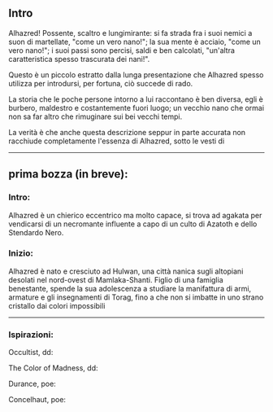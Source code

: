 ## Intro

Alhazred! Possente, scaltro e lungimirante: 
si fa strada fra i suoi nemici a suon di martellate, "come un vero nano!";
la sua mente è acciaio, "come un vero nano!";
i suoi passi sono percisi, saldi e ben calcolati, "un'altra caratteristica spesso trascurata dei nani!".

Questo è un piccolo estratto dalla lunga presentazione che Alhazred spesso utilizza per introdursi, per fortuna, ciò succede di rado.

La storia che le poche persone intorno a lui raccontano è ben diversa, egli è burbero, maldestro e costantemente fuori luogo; un vecchio nano che ormai non sa far altro che rimuginare sui bei vecchi tempi.

La verità è che anche questa descrizione seppur in parte accurata non racchiude completamente l'essenza di Alhazred, 
sotto le vesti di 


---

## prima bozza (in breve):

### Intro:
Alhazred è un chierico eccentrico ma molto capace, si trova ad agakata per vendicarsi di un necromante influente a capo di un culto di Azatoth e dello Stendardo Nero. 

### Inizio:
Alhazred è nato e cresciuto ad Hulwan, una città nanica sugli altopiani desolati nel nord-ovest di Mamlaka-Shanti.
Figlio di una famiglia benestante, spende la sua adolescenza a studiare la manifattura di armi, armature e gli insegnamenti di Torag, fino a che non si imbatte in uno strano cristallo dai colori impossibili


---

### Ispirazioni:

Occultist, dd:


The Color of Madness, dd:


Durance, poe:


Concelhaut, poe:



